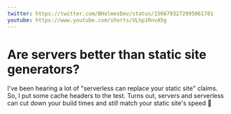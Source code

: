 ```yaml
---
twitter: https://twitter.com/BHolmesDev/status/1566793272995061761
youtube: https://www.youtube.com/shorts/VLhp1RnvA5g
---
```


# Are servers better than static site generators?

I've been hearing a lot of "serverless can replace your static site" claims. So, I put some cache headers to the test. Turns out, servers and serverless can cut down your build times and _still_ match your static site's speed 👀
